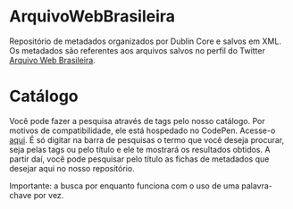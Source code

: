 # ArquivoWebBrasileira
Repositório de metadados organizados por Dublin Core e salvos em XML. Os metadados são referentes aos arquivos salvos no perfil do Twitter [Arquivo Web Brasileira](https://twitter.com/arquivowebbr).

# Catálogo

Você pode fazer a pesquisa através de tags pelo nosso catálogo. Por motivos de compatibilidade, ele está hospedado no CodePen. Acesse-o [aqui](https://codepen.io/macintosh64/full/vYZZPee). É só digitar na barra de pesquisas o termo que você deseja procurar, seja pelas tags ou pelo título e ele te mostrará os resultados obtidos. A partir daí, você pode pesquisar pelo título as fichas de metadados que desejar aqui no nosso repositório. 

Importante: a busca por enquanto funciona com o uso de uma palavra-chave por vez.
